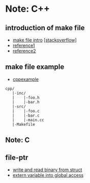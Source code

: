 # Note: C++ 

## introduction of make file
- [make file intro](./makefile.md)
[[stackoverflow]](https://stackoverflow.com/questions/2481269/how-to-make-a-simple-c-makefile?answertab=votes#tab-top)
- [reference1](http://nuclear.mutantstargoat.com/articles/make/)  
- [reference2](https://www.gnu.org/software/make/manual/make.html#Recursion)  

## make file example
- [cppexample](./cpp/Makefile)  
```
cpp/
   |-inc/
   |    |-foo.h
   |    |-bar.h
   |-src/
   |    |-foo.c
   |    |-bar.c
   |    |-main.cc
   |-Makefile
```  

## Note: C  

## file-ptr  

- [write and read binary from struct](./c/fwrite_read.c)  
- [extern variable into global access](./c/fwrite_read.c)  